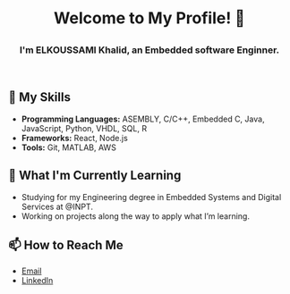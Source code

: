 # <h1 align="center">Welcome to My Profile! 👋</h1>

## <h3 align="center"> I'm ELKOUSSAMI Khalid, an Embedded software Enginner.</h3><br>

## 🚀 My Skills
- **Programming Languages:** ASEMBLY, C/C++, Embedded C, Java, JavaScript, Python, VHDL, SQL, R
- **Frameworks:** React, Node.js
- **Tools:** Git, MATLAB, AWS

## 🌱 What I'm Currently Learning
- Studying for my Engineering degree in Embedded Systems and Digital Services at @INPT.
- Working on projects along the way to apply what I’m learning.

## 📫 How to Reach Me
- [Email](mailto:koussamikhalid0@gmail.com)
- [LinkedIn](www.linkedin.com/in/khalid-elkoussami-7182a3294)
